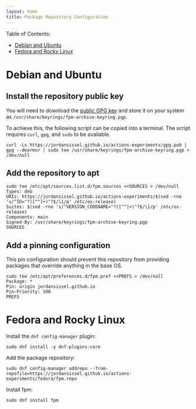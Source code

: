 ```yaml
---
layout: home
title: Package Repository Configuration
---
```


Table of Contents:

* [Debian and Ubuntu](#debian-and-ubuntu)
* [Fedora and Rocky Linux](#fedora-and-rocky-linux)

# Debian and Ubuntu

## Install the repository public key

You will need to download the [public GPG key](gpg.pub) and store it on your system as `/usr/share/keyrings/fpm-archive-keyring.pgp`.

To achieve this, the following script can be copied into a terminal. The script requires `curl`, `gpg`, and `sudo` to be available.

```
curl -Ls https://jordansissel.github.io/actions-experiments/gpg.pub | gpg --dearmor | sudo tee /usr/share/keyrings/fpm-archive-keyring.pgp > /dev/null
```

## Add the repository to apt

```
sudo tee /etc/apt/sources.list.d/fpm.sources <<SOURCES > /dev/null
Types: deb
URIs: https://jordansissel.github.io/actions-experiments/$(sed -rne 's/^ID="?([^"]+)"?$/\1/p' /etc/os-release)
Suites: $(sed -rne 's/^VERSION_CODENAME="?([^"]+)"?$/\1/p' /etc/os-release)
Components: main
Signed-By: /usr/share/keyrings/fpm-archive-keyring.pgp
SOURCES
```

## Add a pinning configuration

This pin configuration should prevent this repository from providing packages that override anything in the base OS.

```
sudo tee /etc/apt/preferences.d/fpm.pref <<PREFS > /dev/null
Package: *
Pin: origin jordansissel.github.io
Pin-Priority: 100
PREFS
```

# Fedora and Rocky Linux

Install the `dnf config-manager` plugin:

```
sudo dnf install -y dnf-plugins-core
```

Add the package repository:

```
sudo dnf config-manager addrepo --from-repofile=https://jordansissel.github.io/actions-experiments/fedora/fpm.repo
```

Install fpm:

```
sudo dnf install fpm
```

